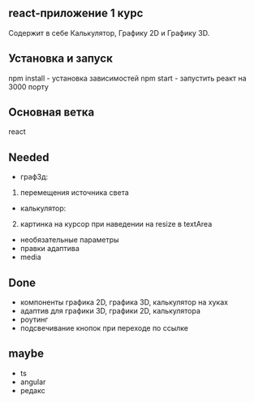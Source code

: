 ## react-приложение 1 курс
Содержит в себе Калькулятор, Графику 2D и Графику 3D.

## Установка и запуск
npm install - установка зависимостей
npm start - запустить реакт на 3000 порту

## Основная ветка
react

## Needed
* граф3д:
1. перемещения источника света
* калькулятор:
2. картинка на курсор при наведении на resize в textArea

* необязательные параметры
* правки адаптива
* media

## Done
* компоненты графика 2D, графика 3D, калькулятор на хуках 
* адаптив для графики 3D, графики 2D, калькулятора
* роутинг
* подсвечивание кнопок при переходе по ссылке

## maybe
* ts
* angular
* редакс